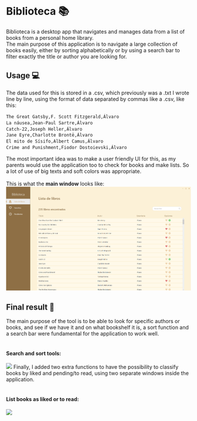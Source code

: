 # Biblioteca :books:
Biblioteca is a desktop app that navigates and manages data from a list of books from a personal home library.<br>
The main purpose of this application is to navigate a large collection of books easily, either by sorting alphabetically or by using a search bar to filter exactly the title or author you are looking for. <br>

## Usage :computer:
The data used for this is stored in a .csv, which previously was a .txt I wrote line by line, using the format of data separated by commas like a .csv, like this:
```bash
The Great Gatsby,F. Scott Fitzgerald,Álvaro
La náusea,Jean-Paul Sartre,Álvaro
Catch-22,Joseph Heller,Álvaro
Jane Eyre,Charlotte Brontë,Álvaro
El mito de Sísifo,Albert Camus,Álvaro
Crime and Punishment,Fiodor Dostoievski,Álvaro
```
The most important idea was to make a user friendly UI for this, as my parents would use the application too to check for books and make lists.
So a lot of use of big texts and soft colors was appropriate.<br>
<br>This is what the **main window** looks like:
![](https://raw.githubusercontent.com/alvarocosin/Biblioteca/master/Biblioteca/res/main.png)

## Final result :bookmark_tabs:
The main purpose of the tool is to be able to look for specific authors or books, and see if we have it and on what bookshelf it is, a sort function and a search bar were fundamental for the application to work well.<br>
<br>
#### Search and sort tools:
![](https://raw.githubusercontent.com/alvarocosin/Biblioteca/master/Biblioteca/res/mainwindow.gif)
Finally, I added two extra functions to have the possibility to classify books by liked and pending/to read, using two separate windows inside the application.<br>
<br>
#### List books as liked or to read:
![](https://raw.githubusercontent.com/alvarocosin/Biblioteca/master/Biblioteca/res/likedtoread.gif)

